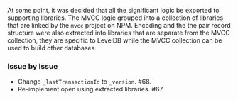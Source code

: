 At some point, it was decided that all the significant logic be exported to
supporting libraries. The MVCC logic grouped into a collection of libraries that
are linked by the `mvcc` project on NPM. Encoding and the the pair record
structure were also extracted into libraries that are separate from the MVCC
collection, they are specific to LevelDB while the MVCC collection can be used
to build other databases.

### Issue by Issue

 * Change `_lastTransactionId` to `_version`. #68.
 * Re-implement open using extracted libraries. #67.
